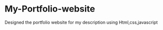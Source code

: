 # My-Portfolio-website
Designed the portfolio website for my description using Html,css,javascript 
